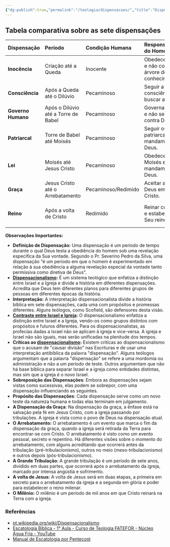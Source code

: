 ```yaml
---
{"dg-publish":true,"permalink":"/teologia/dispensacoes/","title":"Dispensações","metatags":{"description":"Comparação da teoria das eras ou dispensações em tabela"},"tags":["Teologia","Dispensacionalismo"],"updated":"2025-03-27T09:40:43.918-03:00"}
---
```



## Tabela comparativa sobre as sete dispensações

| Dispensação        | Período                             | Condição Humana     | Responsabilidade do Homem                              | Julgamento/Resultado                                                    |                 Referências                  |
| :----------------- | :---------------------------------- | :------------------ | :----------------------------------------------------- | :---------------------------------------------------------------------- | :------------------------------------------: |
| **Inocência**      | Criação até a Queda                 | Inocente            | Obedecer a Deus e não comer da árvore do conhecimento. | Queda e expulsão do Jardim do Éden.                                     |                **Gênesis 3**                 |
| **Consciência**    | Após a Queda até o Dilúvio          | Pecaminoso          | Seguir a consciência e buscar a Deus.                  | Aumento da maldade e o dilúvio como julgamento.                         |               **Gênesis 6-9**                |
| **Governo Humano** | Após o Dilúvio até a Torre de Babel | Pecaminoso          | Governar a Terra e não se unir contra Deus.            | Confusão das línguas e dispersão dos povos.                             |                **Gênesis 11**                |
| **Patriarcal**     | Torre de Babel até Moisés           | Pecaminoso          | Seguir os patriarcas e os mandamentos de Deus.         | Escravidão no Egito.                                                    |                **Êxodo 1-15**                |
| **Lei**            | Moisés até Jesus Cristo             | Pecaminoso          | Obedecer a lei de Moisés e os mandamentos de Deus.     | Incapacidade de cumprir a lei, necessidade de um sacrifício perfeito.   |         **Êxodo 20, <br>Gálatas 3**          |
| **Graça**          | Jesus Cristo até o Arrebatamento    | Pecaminoso/Redimido | Aceitar a graça de Deus em Jesus Cristo.               | Salvação pela fé, vida na igreja, sofrimento em tribulações.            | **Efésios 2:8-9, 1 Tessalonicenses 4:13-17** |
| **Reino**          | Após a volta de Cristo              | Redimido            | Reinar com Cristo e estabelecer o Seu reino.           | Reino milenar de paz e justiça na Terra, julgamento final e eternidade. |              **Apocalipse 20**               |

**Observações Importantes:**

- **Definição de Dispensação:** Uma dispensação é um período de tempo durante o qual Deus testa a obediência do homem sob uma revelação específica da Sua vontade. Segundo o Pr. Severino Pedro da Silva, uma dispensação "é um período em que o homem é experimentado em relação à sua obediência a alguma revelação especial da vontade tanto permissiva como diretiva de Deus".
- **[Dispensacionalismo](dispensacionalismo.md):** É um sistema teológico que enfatiza a distinção entre Israel e a Igreja e divide a história em diferentes dispensações. Acredita que Deus tem diferentes planos para diferentes grupos de pessoas em diferentes épocas da história.
- **Interpretação:** A interpretação dispensacionalista divide a história bíblica em sete dispensações, cada uma com propósitos e promessas diferentes. Alguns teólogos, como Scofield, são defensores desta visão.
- **[Contraste entre Israel e Igreja](Diferencas-entre-Israel-e-a-igreja-no-Apocalipse.md):** O dispensacionalismo enfatiza a distinção entre Israel e a Igreja, vendo-os como grupos distintos com propósitos e futuros diferentes. Para os dispensacionalistas, as profecias dadas a Israel não se aplicam à igreja e vice-versa. A igreja e Israel não são iguais, mas serão unificadas na plenitude dos tempos.
- **Críticas ao [dispensacionalismo](dispensacionalismo.md):** Existem críticas ao dispensacionalismo que o acusam de "causar divisão" nas Escrituras e de usar uma interpretação antibíblica da palavra "dispensação". Alguns teólogos argumentam que a palavra "dispensação" se refere a uma mordomia ou administração e não a um período de teste. Outros argumentam que não há base bíblica para separar Israel e a igreja como entidades distintas, mas sim que a igreja é o novo Israel.
- **Sobreposição das Dispensações**: Embora as dispensações sejam vistas como sucessivas, elas podem se sobrepor, com uma dispensação influenciando as seguintes.
- **Propósito das Dispensações**: Cada dispensação serve como um novo teste da natureza humana e todas elas terminam em julgamento.
- **A Dispensação da Graça**: Na dispensação da graça, a ênfase está na salvação pela fé em Jesus Cristo, com a igreja passando por tribulações. A igreja é vista como o povo de Deus na dispensação atual.
- **O Arrebatamento:** O arrebatamento é um evento que marca o fim da dispensação da graça, quando a igreja será retirada da Terra para encontrar-se com Cristo. O arrebatamento é visto como um evento pessoal, secreto e repentino. Há diferentes visões sobre o momento do arrebatamento, com alguns acreditando que ocorrerá antes da tribulação (pré-tribulacionismo), outros no meio (meso-tribulacionismo) e outros depois (pós-tribulacionismo).
- **A Grande Tribulação**: A grande tribulação é um período de sete anos, dividido em duas partes, que ocorrerá após o arrebatamento da igreja, marcado por intensa angústia e sofrimento.
- **A volta de Jesus:** A volta de Jesus será em duas etapas, a primeira em secreto para o arrebatamento da igreja e a segunda em glória e poder para estabelecer o reino milenar.
- **O Milênio:** O milênio é um período de mil anos em que Cristo reinará na Terra com a igreja.

### Referências

- [pt.wikipedia.org/wiki/Dispensacionalismo](https://pt.wikipedia.org/wiki/Dispensacionalismo)
- [Escatologia Bíblica - 1° Aula - Curso de Teologia FATEFOR - Núcleo Água Fria - YouTube](https://www.youtube.com/watch?v=jb00jI_SS7o)
- [Manual de Escatologia por Pentecost](Manual%20de%20Escatologia%20por%20Pentecost.md)
